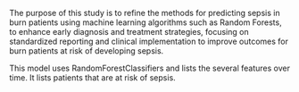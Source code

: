 The purpose of this study is to refine the methods for predicting sepsis in burn patients using machine learning algorithms such as Random Forests, to enhance early diagnosis and treatment strategies, focusing on standardized reporting and clinical implementation to improve outcomes for burn patients at risk of developing sepsis.

This model uses RandomForestClassifiers and lists the several features over time. It lists patients that are at risk of sepsis.
